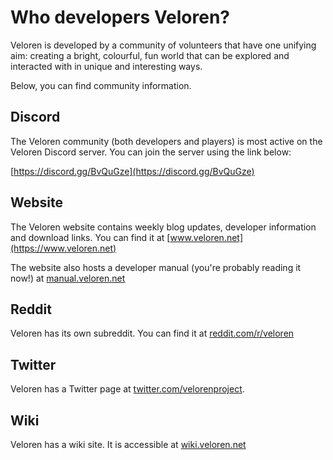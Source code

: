 # Who developers Veloren?

Veloren is developed by a community of volunteers that have one unifying aim: creating a bright,
colourful, fun world that can be explored and interacted with in unique and interesting ways.

Below, you can find community information.

## Discord

The Veloren community (both developers and players) is most active on the Veloren Discord server.
You can join the server using the link below:

[https://discord.gg/BvQuGze](https://discord.gg/BvQuGze)

## Website

The Veloren website contains weekly blog updates, developer information and download links.
You can find it at [www.veloren.net](https://www.veloren.net)

The website also hosts a developer manual (you're probably reading it now!) at [manual.veloren.net](https://manual.veloren.net)

## Reddit

Veloren has its own subreddit. You can find it at [reddit.com/r/veloren](https://www.reddit.com/r/veloren)

## Twitter

Veloren has a Twitter page at [twitter.com/velorenproject](https://twitter.com/velorenproject).

## Wiki

Veloren has a wiki site. It is accessible at [wiki.veloren.net](https://wiki.veloren.net)
